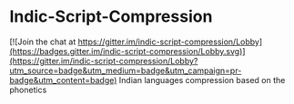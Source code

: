 # Indic-Script-Compression

[![Join the chat at https://gitter.im/indic-script-compression/Lobby](https://badges.gitter.im/indic-script-compression/Lobby.svg)](https://gitter.im/indic-script-compression/Lobby?utm_source=badge&utm_medium=badge&utm_campaign=pr-badge&utm_content=badge)
Indian languages compression based on the phonetics
